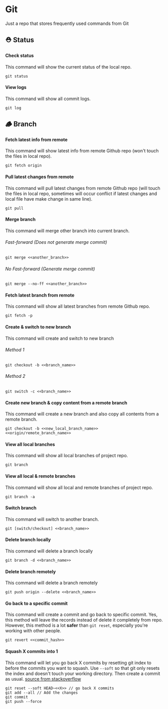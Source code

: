 # Git

Just a repo that stores frequently used commands from Git

## ⛑ Status

#### Check status

This command will show the current status of the local repo.

```
git status
```

#### View logs

This command will show all commit logs.

```
git log
```

## 🪵 Branch

#### Fetch latest info from remote

This command will show latest info from remote Github repo (won't touch the files in local repo).

```
git fetch origin
```

#### Pull latest changes from remote

This command will pull latest changes from remote Github repo (will touch the files in local repo, sometimes will occur conflict if latest changes and local file have make change in same line).

```
git pull
```

#### Merge branch

This command will merge other branch into current branch.

###### Fast-forward (Does not generate merge commit)

```
git merge <<another_branch>>
```

###### No Fast-forward (Generate merge commit)

```
git merge --no-ff <<another_branch>>
```

#### Fetch latest branch from remote

This command will show all latest branches from remote Github repo.

```
git fetch -p
```

#### Create & switch to new branch

This command will create and switch to new branch

###### Method 1

```
git checkout -b <<branch_name>>
```

###### Method 2

```
git switch -c <<branch_name>>
```

#### Create new branch & copy content from a remote branch

This command will create a new branch and also copy all contents from a remote branch.

```
git checkout -b <<new_local_branch_name>> <<origin/remote_branch_name>>
```

#### View all local branches

This command will show all local branches of project repo.

```
git branch
```

#### View all local & remote branches

This command will show all local and remote branches of project repo.

```
git branch -a
```

#### Switch branch

This command will switch to another branch.

```
git [switch/checkout] <<branch_name>>
```

#### Delete branch locally

This command will delete a branch locally

```
git branch -d <<branch_name>>
```

#### Delete branch remotely

This command will delete a branch remotely

```
git push origin --delete <<branch_name>>
```

#### Go back to a specific commit

This command will create a commit and go back to specific commit. Yes, this method will leave the records instead of delete it completely from repo. However, this method is a lot **safer** than `git reset`, especially you're working with other people.

```
git revert <<commit_hash>>
```

#### Squash X commits into 1

This command will let you go back X commits by resetting git index to before the commits you want to squash. Use `--soft` so that git only resets the index and doesn't touch your working directory. Then create a commit as usual. [source from stackoverflow]("https://stackoverflow.com/a/50302458/10868150")

```
git reset --soft HEAD~<<X>> // go back X commits
git add --all // Add the changes
git commit 
git push --force 
```
